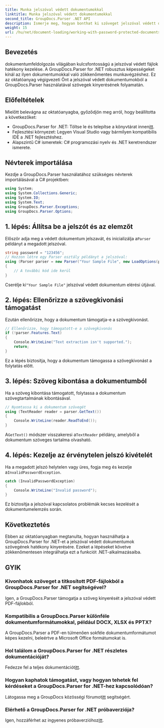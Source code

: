 ```yaml
---
title: Munka jelszóval védett dokumentumokkal
linktitle: Munka jelszóval védett dokumentumokkal
second_title: GroupDocs.Parser .NET API
description: Ismerje meg, hogyan bonthat ki szöveget jelszóval védett dokumentumokból a GroupDocs.Parser for .NET segítségével. Növelje dokumentumfeldolgozási képességeit.
weight: 15
url: /hu/net/document-loading/working-with-password-protected-documents/
---
```

## Bevezetés
dokumentumfeldolgozás világában kulcsfontosságú a jelszóval védett fájlok hatékony kezelése. A GroupDocs.Parser for .NET robusztus képességeket kínál az ilyen dokumentumokkal való zökkenőmentes munkavégzéshez. Ez az oktatóanyag végigvezeti Önt a jelszóval védett dokumentumokból a GroupDocs.Parser használatával szövegek kinyerésének folyamatán.
## Előfeltételek
Mielőtt belevágna az oktatóanyagba, győződjön meg arról, hogy beállította a következőket:
-  GroupDocs.Parser for .NET: Töltse le és telepítse a könyvtárat innen[itt](https://releases.groupdocs.com/parser/net/).
- Fejlesztési környezet: Legyen Visual Studio vagy bármilyen kompatibilis IDE a .NET fejlesztéshez.
- Alapszintű C# ismeretek: C# programozási nyelv és .NET keretrendszer ismerete.

## Névterek importálása
Kezdje a GroupDocs.Parser használatához szükséges névterek importálásával a C# projektben:
```csharp
using System;
using System.Collections.Generic;
using System.IO;
using System.Text;
using GroupDocs.Parser.Exceptions;
using GroupDocs.Parser.Options;
```

## 1. lépés: Állítsa be a jelszót és az elemzőt
 Először adja meg a védett dokumentum jelszavát, és inicializálja a`Parser` példányt a megadott jelszóval.
```csharp
string password = "123456";
// Hozzon létre egy Parser osztály példányt a jelszóval:
using (Parser parser = new Parser("Your Sample File", new LoadOptions(password)))
{
    // A további kód ide kerül
}
```
 Cserélje ki`"Your Sample File"` jelszóval védett dokumentum elérési útjával.
## 2. lépés: Ellenőrizze a szövegkivonási támogatást
Ezután ellenőrizze, hogy a dokumentum támogatja-e a szövegkivonást.
```csharp
// Ellenőrizze, hogy támogatott-e a szövegkivonás
if (!parser.Features.Text)
{
    Console.WriteLine("Text extraction isn't supported.");
    return;
}
```
Ez a lépés biztosítja, hogy a dokumentum támogassa a szövegkivonást a folytatás előtt.
## 3. lépés: Szöveg kibontása a dokumentumból
Ha a szöveg kibontása támogatott, folytassa a dokumentum szövegtartalmának kibontásával.
```csharp
// Nyomtassa ki a dokumentum szövegét
using (TextReader reader = parser.GetText())
{
    Console.WriteLine(reader.ReadToEnd());
}
```
 A`GetText()` módszer visszakeresi a`TextReader` példány, amelyből a dokumentum szöveges tartalma olvasható.
## 4. lépés: Kezelje az érvénytelen jelszó kivételét
 Ha a megadott jelszó helytelen vagy üres, fogja meg és kezelje a`InvalidPasswordException`.
```csharp
catch (InvalidPasswordException)
{
    Console.WriteLine("Invalid password");
}
```
Ez biztosítja a jelszóval kapcsolatos problémák kecses kezelését a dokumentumelemzés során.

## Következtetés
Ebben az oktatóanyagban megtanulta, hogyan használhatja a GroupDocs.Parser for .NET-et a jelszóval védett dokumentumok szövegének hatékony kinyerésére. Ezeket a lépéseket követve zökkenőmentesen integrálhatja ezt a funkciót .NET-alkalmazásaiba.

## GYIK
### Kivonhatok szöveget a titkosított PDF-fájlokból a GroupDocs.Parser for .NET segítségével?
Igen, a GroupDocs.Parser támogatja a szöveg kinyerését a jelszóval védett PDF-fájlokból.
### Kompatibilis a GroupDocs.Parser különféle dokumentumformátumokkal, például DOCX, XLSX és PPTX?
A GroupDocs.Parser a PDF-en túlmenően sokféle dokumentumformátumot képes kezelni, beleértve a Microsoft Office formátumokat is.
### Hol találom a GroupDocs.Parser for .NET részletes dokumentációját?
 Fedezze fel a teljes dokumentációt[itt](https://tutorials.groupdocs.com/parser/net/).
### Hogyan kaphatok támogatást, vagy hogyan tehetek fel kérdéseket a GroupDocs.Parser for .NET-hez kapcsolódóan?
 Látogassa meg a GroupDocs közösségi fórumot[itt](https://forum.groupdocs.com/c/parser/17) segítségért.
### Elérhető a GroupDocs.Parser for .NET próbaverziója?
 Igen, hozzáférhet az ingyenes próbaverzióhoz[itt](https://releases.groupdocs.com/).